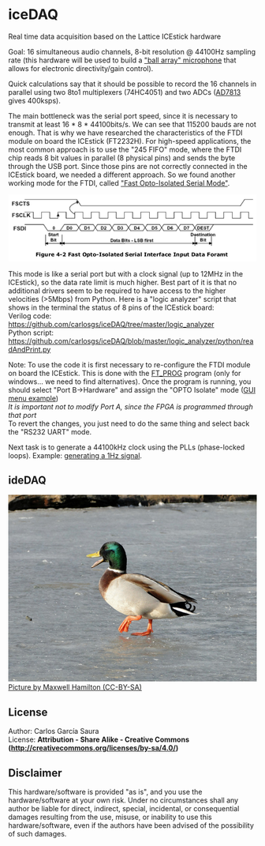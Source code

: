 # iceDAQ
Real time data acquisition based on the Lattice ICEstick hardware

Goal: 16 simultaneous audio channels, 8-bit resolution @ 44100Hz sampling rate (this hardware will be used to build a ["ball array" microphone](http://www.mattcastille.com/me/wp-content/upload/2009/09/tn_IMG_4178.jpg) that allows for electronic directivity/gain control).

Quick calculations say that it should be possible to record the 16 channels in parallel using two 8to1 multiplexers (74HC4051) and two ADCs ([AD7813](http://www.analog.com/media/en/technical-documentation/data-sheets/AD7813.pdf) gives 400ksps).

The main bottleneck was the serial port speed, since it is necessary to transmit at least 16 * 8 * 44100bits/s. We can see that 115200 bauds are not enough. That is why we have researched the characteristics of the FTDI module on board the ICEstick (FT2232H).
For high-speed applications, the most common approach is to use the "245 FIFO" mode, where the FTDI chip reads 8 bit values in parallel (8 physical pins) and sends the byte through the USB port.
Since those pins are not correctly connected in the ICEstick board, we needed a different approach. So we found another working mode for the FTDI, called ["Fast Opto-Isolated Serial Mode"](https://github.com/carlosgs/iceDAQ/raw/master/doc/AN_131_FT2232D_H_Fast%20Opto-Isolated%20Serial%20Interface%20mode.pdf).

![](pictures/optoIsolatedSerialMode.png)

This mode is like a serial port but with a clock signal (up to 12MHz in the ICEstick), so the data rate limit is much higher.
Best part of it is that no additional drivers seem to be required to have access to the higher velocities (>5Mbps) from Python.
Here is a "logic analyzer" script that shows in the terminal the status of 8 pins of the ICEstick board:  
Verilog code: <https://github.com/carlosgs/iceDAQ/tree/master/logic_analyzer>  
Python script: <https://github.com/carlosgs/iceDAQ/blob/master/logic_analyzer/python/readAndPrint.py>  

Note: To use the code it is first necessary to re-configure the FTDI module on board the ICEstick. This is done with the [FT_PROG](http://www.ftdichip.com/Support/Utilities.htm#FT_PROG) program (only for windows... we need to find alternatives).
Once the program is running, you should select "Port B->Hardware" and assign the "OPTO Isolate" mode ([GUI menu example](https://5c672099-a-62cb3a1a-s-sites.googlegroups.com/site/100randomtask/usb-to-serial-converter-samples/ft2232-to-adc0820-adc-demo/FTprog%20Screenshot.JPG))  
*It is important not to modify Port A, since the FPGA is programmed through that port*  
To revert the changes, you just need to do the same thing and select back the "RS232 UART" mode.


Next task is to generate a 44100kHz clock using the PLLs (phase-locked loops). Example: [generating a 1Hz signal](pll_example/pll_example.v).


ideDAQ
--

![](pictures/iceduck_byMaxwellHamilton.jpg)  
[Picture by Maxwell Hamilton (CC-BY-SA)](https://www.flickr.com/photos/mualphachi/6960160767)  


License  
--
Author: Carlos García Saura  
License: **Attribution - Share Alike - Creative Commons (<http://creativecommons.org/licenses/by-sa/4.0/>)**  

Disclaimer  
--
This hardware/software is provided "as is", and you use the hardware/software at your own risk. Under no circumstances shall any author be liable for direct, indirect, special, incidental, or consequential damages resulting from the use, misuse, or inability to use this hardware/software, even if the authors have been advised of the possibility of such damages.  


